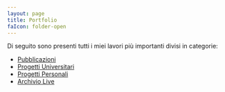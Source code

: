 ```yaml
---
layout: page
title: Portfolio
faIcon: folder-open
---
```


Di seguito sono presenti tutti i miei lavori più importanti divisi in categorie:

- [Pubblicazioni](/publications/)
- [Progetti Universitari](/university-projects/)
- [Progetti Personali](/projects/)
- [Archivio Live](/archive/)
